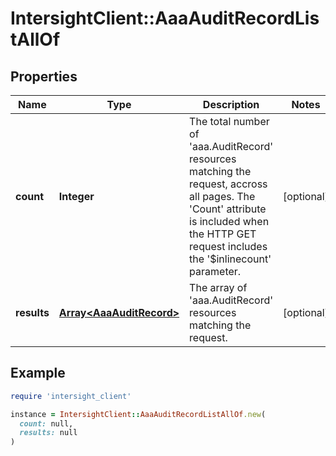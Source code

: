 # IntersightClient::AaaAuditRecordListAllOf

## Properties

| Name | Type | Description | Notes |
| ---- | ---- | ----------- | ----- |
| **count** | **Integer** | The total number of &#39;aaa.AuditRecord&#39; resources matching the request, accross all pages. The &#39;Count&#39; attribute is included when the HTTP GET request includes the &#39;$inlinecount&#39; parameter. | [optional] |
| **results** | [**Array&lt;AaaAuditRecord&gt;**](AaaAuditRecord.md) | The array of &#39;aaa.AuditRecord&#39; resources matching the request. | [optional] |

## Example

```ruby
require 'intersight_client'

instance = IntersightClient::AaaAuditRecordListAllOf.new(
  count: null,
  results: null
)
```


